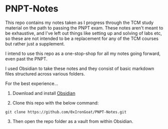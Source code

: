 # PNPT-Notes
This repo contains my notes taken as I progress through the TCM study material on the path to passing the PNPT exam. These notes aren't meant to be exhaustive, and I've left out things like setting up and solving of labs etc, so these are not intended to be a replacement for any of the TCM courses but rather just a supplement.

I intend to use this repo as a one-stop-shop for all my notes going forward, even past the PNPT.

I used Obsidian to take these notes and they consist of basic markdown files structured across various folders.

For the best experience...

1. Download and install [Obsidian](https://obsidian.md/)

2. Clone this repo with the below command:

`git clone https://github.com/0xIronGoat/PNPT-Notes.git`  

3. Then open the repo folder as a vault from within Obsidian.
